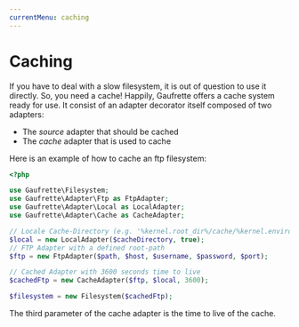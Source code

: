 ```yaml
---
currentMenu: caching
---
```


# Caching

If you have to deal with a slow filesystem, it is out of question to use it directly.
So, you need a cache! Happily, Gaufrette offers a cache system ready for use.
It consist of an adapter decorator itself composed of two adapters:

* The *source* adapter that should be cached
* The *cache* adapter that is used to cache

Here is an example of how to cache an ftp filesystem:

```php
<?php

use Gaufrette\Filesystem;
use Gaufrette\Adapter\Ftp as FtpAdapter;
use Gaufrette\Adapter\Local as LocalAdapter;
use Gaufrette\Adapter\Cache as CacheAdapter;

// Locale Cache-Directory (e.g. '%kernel.root_dir%/cache/%kernel.environment%/filesystem') with create = true
$local = new LocalAdapter($cacheDirectory, true);
// FTP Adapter with a defined root-path
$ftp = new FtpAdapter($path, $host, $username, $password, $port);

// Cached Adapter with 3600 seconds time to live
$cachedFtp = new CacheAdapter($ftp, $local, 3600);

$filesystem = new Filesystem($cachedFtp);
```

The third parameter of the cache adapter is the time to live of the cache.
